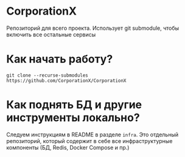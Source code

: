 # CorporationX

Репозиторий для всего проекта. Использует git submodule, чтобы включить все остальные сервисы

# Как начать работу?

`git clone --recurse-submodules https://github.com/CorporationX/CorporationX`

# Как поднять БД и другие инструменты локально?

Следуем инструкциям в README в разделе `infra`. Это отдельный репозиторий, который содержит в себе все инфраструктурные компоненты (БД, Redis, Docker Compose и пр.)
